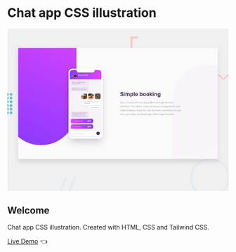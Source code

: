 # Chat app CSS illustration

![Design preview for Chat app CSS illustration](./design/desktop-preview.jpg)

## Welcome 

Chat app CSS illustration. Created with HTML, CSS and Tailwind CSS.

[Live Demo](https://dmitriy24s.github.io/chat-app-css-illustration/) 👈
